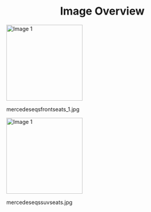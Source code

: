 <h1 style ="text-align: center;"> Image Overview </h1>
<div>
<div>
<img src="https://media.evkx.net/multimedia/technology/seats/mercedeseqsfrontseats_1_xst.jpg" alt="Image 1" style="width: 200px;">
<p>mercedeseqsfrontseats_1.jpg</p>
</div>
<div>
<img src="https://media.evkx.net/multimedia/technology/seats/mercedeseqssuvseats_xst.jpg" alt="Image 1" style="width: 200px;">
<p>mercedeseqssuvseats.jpg</p>
</div>
</div>
